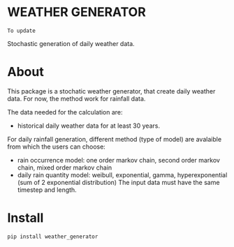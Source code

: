 # WEATHER GENERATOR 
```
To update
```

Stochastic generation of daily weather data. 

# About
This package is a stochatic weather generator, that create daily weather data. For now, the method work for rainfall data.

The data needed for the calculation are:
* historical daily weather data for at least 30 years.


For daily rainfall generation, different method (type of model) are avalaible from which the users can choose: 
* rain occurrence model:  one order markov chain, second order markov chain, mixed order markov chain
* daily rain quantity model:  weibull, exponential, gamma, hyperexponential (sum of 2 exponential distribution)
The input data must have the same timestep and length.

# Install
```
pip install weather_generator 
```